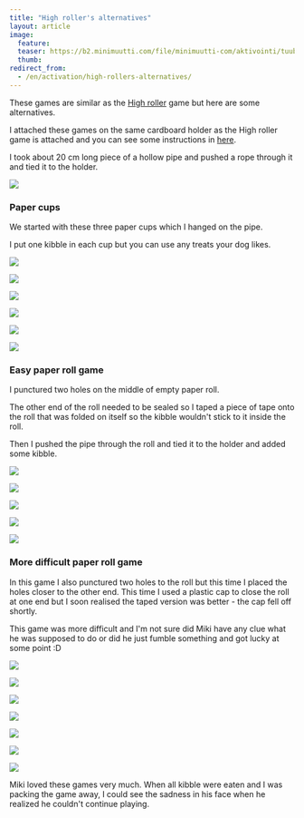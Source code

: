 ```yaml
---
title: "High roller's alternatives"
layout: article
image:
  feature:
  teaser: https://b2.minimuutti.com/file/minimuutti-com/aktivointi/tuubin-pyoritys/DS28661-245px.jpg
  thumb:
redirect_from:
  - /en/activation/high-rollers-alternatives/
---
```


These games are similar as the [High roller](/en/brain-games/high-roller/) game but here are some alternatives.

I attached these games on the same cardboard holder as the High roller game is attached and you can see some instructions in [here](/en/brain-games/high-roller/).

I took about 20 cm long piece of a hollow pipe and pushed a rope through it and tied it to the holder.

![](https://b2.minimuutti.com/file/minimuutti-com/aktivointi/tuubin-pyoritys/DS28516-800px.jpg)

### Paper cups

We started with these three paper cups which I hanged on the pipe.

I put one kibble in each cup but you can use any treats your dog likes.

![](https://b2.minimuutti.com/file/minimuutti-com/aktivointi/tuubin-pyoritys/DS28542-800px.jpg)

![](https://b2.minimuutti.com/file/minimuutti-com/aktivointi/tuubin-pyoritys/DS28594-800px.jpg)

![](https://b2.minimuutti.com/file/minimuutti-com/aktivointi/tuubin-pyoritys/DS28598-800px.jpg)

![](https://b2.minimuutti.com/file/minimuutti-com/aktivointi/tuubin-pyoritys/DS28661-800px.jpg)

![](https://b2.minimuutti.com/file/minimuutti-com/aktivointi/tuubin-pyoritys/DS28698-800px.jpg)

![](https://b2.minimuutti.com/file/minimuutti-com/aktivointi/tuubin-pyoritys/DS28695-800px.jpg)

### Easy paper roll game

I punctured two holes on the middle of empty paper roll.

The other end of the roll needed to be sealed so I taped a piece of tape onto the roll that was folded on itself so the kibble wouldn't stick to it inside the roll.

Then I pushed the pipe through the roll and tied it to the holder and added some kibble.

![](https://b2.minimuutti.com/file/minimuutti-com/aktivointi/tuubin-pyoritys/DS28850-800px.jpg)

![](https://b2.minimuutti.com/file/minimuutti-com/aktivointi/tuubin-pyoritys/DS28863-800px.jpg)

![](https://b2.minimuutti.com/file/minimuutti-com/aktivointi/tuubin-pyoritys/DS28867-800px.jpg)

![](https://b2.minimuutti.com/file/minimuutti-com/aktivointi/tuubin-pyoritys/DS28870-800px.jpg)

![](https://b2.minimuutti.com/file/minimuutti-com/aktivointi/tuubin-pyoritys/DS28873-800px.jpg)

### More difficult paper roll game

In this game I also punctured two holes to the roll but this time I placed the holes closer to the other end. This time I used a plastic cap to close the roll at one end but I soon realised the taped version was better - the cap fell off shortly.

This game was more difficult and I'm not sure did Miki have any clue what he was supposed to do or did he just fumble something and got lucky at some point :D

![](https://b2.minimuutti.com/file/minimuutti-com/aktivointi/tuubin-pyoritys/DS28748-800px.jpg)

![](https://b2.minimuutti.com/file/minimuutti-com/aktivointi/tuubin-pyoritys/DS28753-800px.jpg)

![](https://b2.minimuutti.com/file/minimuutti-com/aktivointi/tuubin-pyoritys/DS28758-800px.jpg)

![](https://b2.minimuutti.com/file/minimuutti-com/aktivointi/tuubin-pyoritys/DS28775-800px.jpg)

![](https://b2.minimuutti.com/file/minimuutti-com/aktivointi/tuubin-pyoritys/DS28812-800px.jpg)

![](https://b2.minimuutti.com/file/minimuutti-com/aktivointi/tuubin-pyoritys/DS28761-800px.jpg)

![](https://b2.minimuutti.com/file/minimuutti-com/aktivointi/tuubin-pyoritys/DS28763-800px.jpg)

Miki loved these games very much. When all kibble were eaten and I was packing the game away, I could see the sadness in his face when he realized he couldn't continue playing.
